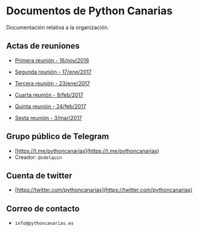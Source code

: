 # Documentos de Python Canarias

Documentación relativa a la organización.

## Actas de reuniones

- [Primera reunión - 16/nov/2016](https://github.com/pythoncanarias/docs/blob/master/actas/161111_Primera_Reunion_PyDay.md)

- [Segunda reunión - 17/ene/2017](https://github.com/pythoncanarias/docs/blob/master/actas/170112_Segunda_Reunion_PyDay.md)

- [Tercera reunión - 23/ene/2017](https://github.com/pythoncanarias/docs/blob/master/actas/230117_Tercera_Reunion_PyDay.md)

- [Cuarta reunión - 9/feb/2017](https://github.com/pythoncanarias/docs/blob/master/actas/170209_Cuarta_Reunion_PyDay.md)

- [Quinta reunión - 24/feb/2017](https://github.com/pythoncanarias/docs/blob/master/actas/170224_Quinta_Reunion_PyDay.md)

- [Sexta reunión - 3/mar/2017](https://github.com/pythoncanarias/docs/blob/master/actas/170303_Sexta_Reunion_PyDay.md)

## Grupo público de Telegram

* [https://t.me/pythoncanarias](https://t.me/pythoncanarias)
* Creador: `@sdelquin`

## Cuenta de twitter

* [https://twitter.com/pythoncanarias](https://twitter.com/pythoncanarias)

## Correo de contacto

* `info@pythoncanarias.es`
